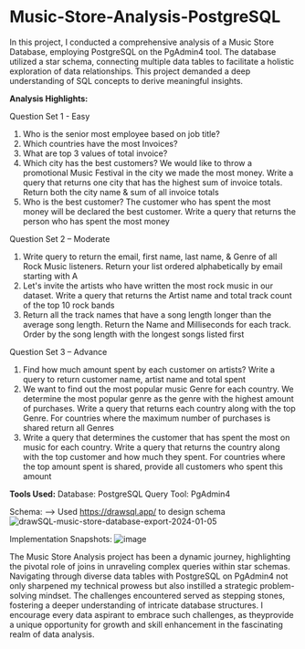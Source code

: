 # Music-Store-Analysis-PostgreSQL
In this project, I conducted a comprehensive analysis of a Music Store Database, employing PostgreSQL on the PgAdmin4 tool. The database utilized a star schema, connecting multiple data tables to facilitate a holistic exploration of data relationships. This project demanded a deep understanding of SQL concepts to derive meaningful insights.

**Analysis Highlights:**

Question Set 1 - Easy

1. Who is the senior most employee based on job title?
2. Which countries have the most Invoices?
3. What are top 3 values of total invoice?
4. Which city has the best customers? We would like to throw a promotional Music
Festival in the city we made the most money. Write a query that returns one city that
has the highest sum of invoice totals. Return both the city name & sum of all invoice
totals
5. Who is the best customer? The customer who has spent the most money will be
declared the best customer. Write a query that returns the person who has spent the
most money

Question Set 2 – Moderate

1. Write query to return the email, first name, last name, & Genre of all Rock Music
listeners. Return your list ordered alphabetically by email starting with A
2. Let's invite the artists who have written the most rock music in our dataset. Write a
query that returns the Artist name and total track count of the top 10 rock bands
3. Return all the track names that have a song length longer than the average song length.
Return the Name and Milliseconds for each track. Order by the song length with the
longest songs listed first

Question Set 3 – Advance

1. Find how much amount spent by each customer on artists? Write a query to return
customer name, artist name and total spent
2. We want to find out the most popular music Genre for each country. We determine the
most popular genre as the genre with the highest amount of purchases. Write a query
that returns each country along with the top Genre. For countries where the maximum
number of purchases is shared return all Genres
3. Write a query that determines the customer that has spent the most on music for each
country. Write a query that returns the country along with the top customer and how
much they spent. For countries where the top amount spent is shared, provide all
customers who spent this amount

**Tools Used:**
Database: PostgreSQL
Query Tool: PgAdmin4

Schema: 
--> Used https://drawsql.app/ to design schema
![drawSQL-music-store-database-export-2024-01-05](https://github.com/4bhijeet341/Music-Store-Analysis-PostgreSQL/assets/150332865/39b4b876-db34-4103-b2cd-2f9a37477551)

Implementation Snapshots:
![image](https://github.com/4bhijeet341/Music-Store-Analysis-PostgreSQL/assets/150332865/3a44b057-a3de-47fa-8161-dea2eceac7e0)


The Music Store Analysis project has been a dynamic journey, highlighting the pivotal role of joins in unraveling complex queries within star schemas. Navigating through diverse data tables with PostgreSQL on PgAdmin4 not only sharpened my technical prowess but also instilled a strategic problem-solving mindset. The challenges encountered served as stepping stones, fostering a deeper understanding of intricate database structures. I encourage every data aspirant to embrace such challenges, as theyprovide a unique opportunity for growth and skill enhancement in the fascinating realm of data analysis.




